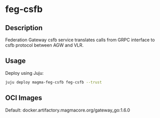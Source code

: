 # feg-csfb

## Description

Federation Gateway csfb service translates calls from GRPC interface to csfb protocol between AGW and VLR.

## Usage

Deploy using Juju:

```bash
juju deploy magma-feg-csfb feg-csfb --trust
```

## OCI Images

Default: docker.artifactory.magmacore.org/gateway_go:1.6.0

